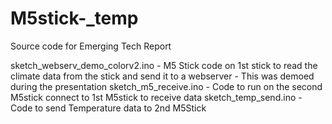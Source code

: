 # M5stick-_temp
Source code for Emerging Tech Report

sketch_webserv_demo_colorv2.ino - M5 Stick code on 1st stick to read the climate data from the stick and send it to a webserver - This was demoed during the presentation
sketch_m5_receive.ino - Code to run on the second M5stick connect to 1st M5stick to receive data
sketch_temp_send.ino - Code to send Temperature data to 2nd M5Stick
